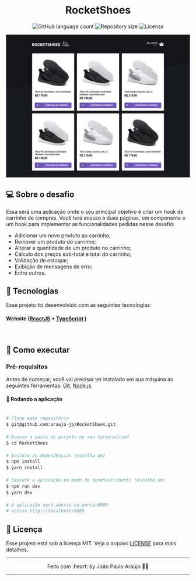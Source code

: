 <h1 align="center">RocketShoes</h1>

<p align="center">
	<img alt="GitHub language count" src="https://img.shields.io/github/languages/count/araujo-jp/RocketShoes?color=%2304D361">

  <img alt="Repository size" src="https://img.shields.io/github/repo-size/araujo-jp/RocketShoes">

  <img alt="License" src="https://img.shields.io/badge/license-MIT-brightgreen">
</p>

<p align="center">
	<img src=".github/cover.png" width="800px">
</p>

## 💻  Sobre o desafio

Essa será uma aplicação onde o seu principal objetivo é criar um hook de carrinho de compras. Você terá acesso a duas páginas, um componente e um hook para implementar as funcionalidades pedidas nesse desafio:

- Adicionar um novo produto ao carrinho;
- Remover um produto do carrinho;
- Alterar a quantidade de um produto no carrinho;
- Cálculo dos preços sub-total e total do carrinho;
- Validação de estoque;
- Exibição de mensagens de erro;
- Entre outros.

## 🧪 Tecnologias

Esse projeto foi desenvolvido com as seguintes tecnologias:

#### **Website**  ([ReactJS](https://reactjs.org/) +  [TypeScript](https://www.typescriptlang.org/) )
<br>

## 🚀 Como executar

### Pré-requisitos

Antes de começar, você vai precisar ter instalado em sua máquina as seguintes ferramentas:
[Git](https://git-scm.com), [Node.js](https://nodejs.org/en/).

#### 🧭 Rodando a aplicação

```bash

# Clone este repositório
$ git@github.com:araujo-jp/RocketShoes.git

# Acesse a pasta do projeto no seu terminal/cmd
$ cd RocketShoes

# Instale as dependências (escolha um)
$ npm install
$ yarn install

# Execute a aplicação em modo de desenvolvimento (escolha um)
$ npm run dev
$ yarn dev

# A aplicação será aberta na porta:8080
# acesse http://localhost:8080
```
## 📝 Licença

Esse projeto está sob a licença MIT. Veja o arquivo [LICENSE](./LICENSE) para mais detalhes.

---

<p align="center">Feito com :heart: by João Paulo Araújo 👋🏻</p>

---